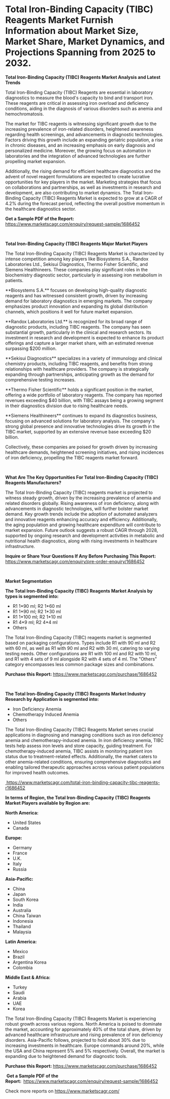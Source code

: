<p><h1>Total Iron-Binding Capacity (TIBC) Reagents Market Furnish Information about Market Size, Market Share, Market Dynamics, and Projections Spanning from 2025 to 2032.</h1></p><p><strong>Total Iron-Binding Capacity (TIBC) Reagents Market Analysis and Latest Trends</strong></p>
<p><p>Total Iron-Binding Capacity (TIBC) Reagents are essential in laboratory diagnostics to measure the blood's capacity to bind and transport iron. These reagents are critical in assessing iron overload and deficiency conditions, aiding in the diagnosis of various disorders such as anemia and hemochromatosis.</p><p>The market for TIBC reagents is witnessing significant growth due to the increasing prevalence of iron-related disorders, heightened awareness regarding health screenings, and advancements in diagnostic technologies. Factors driving this growth include an expanding geriatric population, a rise in chronic diseases, and an increasing emphasis on early diagnosis and personalized medicine. Moreover, the growing focus on automation in laboratories and the integration of advanced technologies are further propelling market expansion.</p><p>Additionally, the rising demand for efficient healthcare diagnostics and the advent of novel reagent formulations are expected to create lucrative opportunities for key players in the market. Marketing strategies that focus on collaborations and partnerships, as well as investments in research and development, are also contributing to market dynamics. The Total Iron-Binding Capacity (TIBC) Reagents Market is expected to grow at a CAGR of 4.2% during the forecast period, reflecting the overall positive momentum in the healthcare diagnostics sector.</p></p>
<p><strong>Get a Sample PDF of the Report:&nbsp;</strong> <a href="https://www.marketscagr.com/enquiry/request-sample/1686452?utm_campaign=3344&utm_medium=2&utm_source=Github&utm_content=ia&utm_term=26032025&utm_id=total-iron-binding-capacity-tibc-reagents">https://www.marketscagr.com/enquiry/request-sample/1686452</a></p>
<p>&nbsp;</p>
<p><strong>Total Iron-Binding Capacity (TIBC) Reagents Major Market Players</strong></p>
<p><p>The Total Iron-Binding Capacity (TIBC) Reagents Market is characterized by intense competition among key players like Biosystems S.A., Randox Laboratories Ltd., Sekisui Diagnostics, Thermo Fisher Scientific, and Siemens Healthineers. These companies play significant roles in the biochemistry diagnostic sector, particularly in assessing iron metabolism in patients.</p><p>**Biosystems S.A.** focuses on developing high-quality diagnostic reagents and has witnessed consistent growth, driven by increasing demand for laboratory diagnostics in emerging markets. The company emphasizes product innovation and expanding its global distribution channels, which positions it well for future market expansion.</p><p>**Randox Laboratories Ltd.** is recognized for its broad range of diagnostic products, including TIBC reagents. The company has seen substantial growth, particularly in the clinical and research sectors. Its investment in research and development is expected to enhance its product offerings and capture a larger market share, with an estimated revenue surpassing $200 million.</p><p>**Sekisui Diagnostics** specializes in a variety of immunology and clinical chemistry products, including TIBC reagents, and benefits from strong relationships with healthcare providers. The company is strategically expanding through partnerships, anticipating growth as the demand for comprehensive testing increases.</p><p>**Thermo Fisher Scientific** holds a significant position in the market, offering a wide portfolio of laboratory reagents. The company has reported revenues exceeding $40 billion, with TIBC assays being a growing segment in their diagnostics division due to rising healthcare needs.</p><p>**Siemens Healthineers** continues to expand its diagnostics business, focusing on advanced solutions for laboratory analysis. The company's strong global presence and innovative technologies drive its growth in the TIBC market, supported by an extensive revenue base exceeding $20 billion.</p><p>Collectively, these companies are poised for growth driven by increasing healthcare demands, heightened screening initiatives, and rising incidences of iron deficiency, propelling the TIBC reagents market forward.</p></p>
<p>&nbsp;</p>
<p><strong>What Are The Key Opportunities For Total Iron-Binding Capacity (TIBC) Reagents Manufacturers?</strong></p>
<p><p>The Total Iron-Binding Capacity (TIBC) reagents market is projected to witness steady growth, driven by the increasing prevalence of anemia and related disorders globally. Rising awareness of iron deficiency, along with advancements in diagnostic technologies, will further bolster market demand. Key growth trends include the adoption of automated analyzers and innovative reagents enhancing accuracy and efficiency. Additionally, the aging population and growing healthcare expenditure will contribute to market expansion. Future outlook suggests a robust CAGR through 2028, supported by ongoing research and development activities in metabolic and nutritional health diagnostics, along with rising investments in healthcare infrastructure.</p></p>
<p><strong>Inquire or Share Your Questions If Any Before Purchasing This Report:</strong> <a href="https://www.marketscagr.com/enquiry/pre-order-enquiry/1686452?utm_campaign=3344&utm_medium=2&utm_source=Github&utm_content=ia&utm_term=26032025&utm_id=total-iron-binding-capacity-tibc-reagents">https://www.marketscagr.com/enquiry/pre-order-enquiry/1686452</a></p>
<p>&nbsp;</p>
<p><strong>Market Segmentation</strong></p>
<p><strong>The Total Iron-Binding Capacity (TIBC) Reagents Market Analysis by types is segmented into:</strong></p>
<p><ul><li>R1 1*90 ml; R2 1*60 ml</li><li>R1 1*90 ml; R2 1*30 ml</li><li>R1 1*100 ml; R2 1*10 ml</li><li>R1 4*9 ml; R2 4*4 ml</li><li>Others</li></ul></p>
<p><p>The Total Iron-Binding Capacity (TIBC) reagents market is segmented based on packaging configurations. Types include R1 with 90 ml and R2 with 60 ml, as well as R1 with 90 ml and R2 with 30 ml, catering to varying testing needs. Other configurations are R1 with 100 ml and R2 with 10 ml, and R1 with 4 sets of 9 ml alongside R2 with 4 sets of 4 ml. The "Others" category encompasses less common package sizes and combinations.</p></p>
<p><strong>Purchase this Report:&nbsp;</strong><a href="https://www.marketscagr.com/purchase/1686452?utm_campaign=3344&utm_medium=2&utm_source=Github&utm_content=ia&utm_term=26032025&utm_id=total-iron-binding-capacity-tibc-reagents">https://www.marketscagr.com/purchase/1686452</a></p>
<p>&nbsp;</p>
<p><strong>The Total Iron-Binding Capacity (TIBC) Reagents Market Industry Research by Application is segmented into:</strong></p>
<p><ul><li>Iron Deficiency Anemia</li><li>Chemotherapy Induced Anemia</li><li>Others</li></ul></p>
<p><p>The Total Iron-Binding Capacity (TIBC) Reagents Market serves crucial applications in diagnosing and managing conditions such as iron deficiency anemia and chemotherapy-induced anemia. In iron deficiency anemia, TIBC tests help assess iron levels and store capacity, guiding treatment. For chemotherapy-induced anemia, TIBC assists in monitoring patient iron status due to treatment-related effects. Additionally, the market caters to other anemia-related conditions, ensuring comprehensive diagnostics and enabling tailored therapeutic approaches across various patient populations for improved health outcomes.</p></p>
<p><a href="https://www.marketscagr.com/total-iron-binding-capacity-tibc-reagents-r1686452?utm_campaign=3344&utm_medium=2&utm_source=Github&utm_content=ia&utm_term=26032025&utm_id=total-iron-binding-capacity-tibc-reagents">&nbsp;https://www.marketscagr.com/total-iron-binding-capacity-tibc-reagents-r1686452</a></p>
<p><strong>In terms of Region, the Total Iron-Binding Capacity (TIBC) Reagents Market Players available by Region are:</strong></p>
<p>
    <p> <strong> North America: </strong>
        <ul>
            <li>United States</li>
            <li>Canada</li>
        </ul>
        </p> 
    <p> <strong> Europe: </strong>
        <ul>
            <li>Germany</li>
            <li>France</li>
            <li>U.K.</li>
            <li>Italy</li>
            <li>Russia</li>
        </ul>
        </p> 
    <p> <strong> Asia-Pacific: </strong>
        <ul>
            <li>China</li>
            <li>Japan</li>
            <li>South Korea</li>
            <li>India</li>
            <li>Australia</li>
            <li>China Taiwan</li>
            <li>Indonesia</li>
            <li>Thailand</li>
            <li>Malaysia</li>
        </ul>
        </p> 
    <p> <strong> Latin America: </strong>
        <ul>
            <li>Mexico</li>
            <li>Brazil</li>
            <li>Argentina Korea</li>
            <li>Colombia</li>
        </ul>
        </p> 
    <p> <strong> Middle East & Africa: </strong>
        <ul>
            <li>Turkey</li>
            <li>Saudi</li>
            <li>Arabia</li>
            <li>UAE</li>
            <li>Korea</li>
        </ul>
    </p>
    </p>
<p><p>The Total Iron-Binding Capacity (TIBC) Reagents Market is experiencing robust growth across various regions. North America is poised to dominate the market, accounting for approximately 40% of the total share, driven by advanced healthcare infrastructure and rising prevalence of iron deficiency disorders. Asia-Pacific follows, projected to hold about 30% due to increasing investments in healthcare. Europe commands around 20%, while the USA and China represent 5% and 5% respectively. Overall, the market is expanding due to heightened demand for diagnostic tools.</p></p>
<p><strong>Purchase this Report: </strong><a href="https://www.marketscagr.com/purchase/1686452?utm_campaign=3344&utm_medium=2&utm_source=Github&utm_content=ia&utm_term=26032025&utm_id=total-iron-binding-capacity-tibc-reagents">https://www.marketscagr.com/purchase/1686452</a></p>
<p>&nbsp;<strong>Get a Sample PDF of the Report:&nbsp;&nbsp;</strong><a href="https://www.marketscagr.com/enquiry/request-sample/1686452?utm_campaign=3344&utm_medium=2&utm_source=Github&utm_content=ia&utm_term=26032025&utm_id=total-iron-binding-capacity-tibc-reagents">https://www.marketscagr.com/enquiry/request-sample/1686452</a></p>
<p><strong></strong></p>
<p>Check more reports on <a href="https://www.marketscagr.com/?utm_campaign=3344&utm_medium=2&utm_source=Github&utm_content=ia&utm_term=26032025&utm_id=total-iron-binding-capacity-tibc-reagents">https://www.marketscagr.com/</a></p>